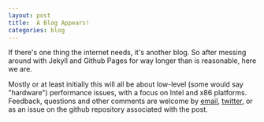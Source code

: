 ```yaml
---
layout: post
title:  A Blog Appears!
categories: blog
---
```


If there's one thing the internet needs, it's another blog. So after messing around with Jekyll and Github Pages for way longer than is reasonable, here we are.

Mostly or at least initially this will all be about low-level (some would say "hardware") performance issues, with a focus on Intel and x86 platforms. Feedback, questions and other comments are welcome by [email](mailto:travis.downs@gmail.com), [twitter](https://www.twitter.com/trav_downs), or as an issue on the github repository associated with the post.


